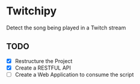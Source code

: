 # Twitchipy
Detect the song being played in a Twitch stream


## TODO
- [x] Restructure the Project
- [x] Create a RESTFUL API
- [ ] Create a Web Application to consume the script

